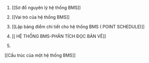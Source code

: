 1.  [[Sơ đồ nguyên lý hệ thống BMS]]

2. [[Vai trò của hệ thống BMS]]

3. [[Lập bảng điểm chi tiết cho hệ thống BMS ( POINT SCHEDULE)]]

4. [[ HỆ THỐNG BMS-PHÂN TÍCH ĐỌC BẢN VẼ]]
5. 
[[Cấu trúc của một hệ thống BMS]]